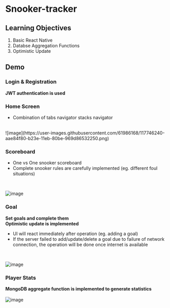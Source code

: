 # Snooker-tracker

## Learning Objectives
1. Basic React Native
2. Databse Aggregation Functions
3. Optimistic Update

## Demo
### Login & Registration 
**JWT authentication is used**

### Home Screen
- Combination of tabs navigator stacks navigator <br/>
<br/>
![image](https://user-images.githubusercontent.com/61986168/117746240-aae84f80-b23e-11eb-80be-969d86532250.png)

### Scoreboard
- One vs One snooker scoreboard
- Complete snooker rules are carefully implemented (eg. different foul situations)
<br/>

![image](https://user-images.githubusercontent.com/61986168/117746790-8d67b580-b23f-11eb-9a1b-ec9ad65fb4db.png)

### Goal 
**Set goals and complete them** <br/>
**Optimistic update is implemented**
- UI will react immediately after operation (eg. adding a goal)
- If the server failed to add/update/delete a goal due to failure of network connection, the operation will be done once internet is available
<br/>

![image](https://user-images.githubusercontent.com/61986168/117746561-3235c300-b23f-11eb-8fba-e317aab5877d.png)

### Player Stats
**MongoDB aggregate function is implemented to generate statistics** <br/>
<br/>
![image](https://user-images.githubusercontent.com/61986168/117746376-ef73eb00-b23e-11eb-86c7-9d7a5ac5f49a.png)
